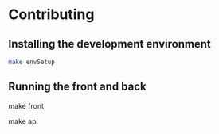 # Contributing


## Installing the development environment


```sh
make envSetup
```
## Running the front and  back

make front


make api

